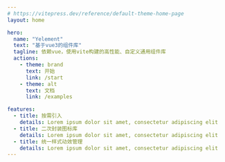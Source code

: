 ```yaml
---
# https://vitepress.dev/reference/default-theme-home-page
layout: home

hero:
  name: "Yelement"
  text: "基于vue3的组件库"
  tagline: 依赖vue，使用vite构建的高性能、自定义通用组件库
  actions:
    - theme: brand
      text: 开始
      link: /start
    - theme: alt
      text: 文档
      link: /examples

features:
  - title: 按需引入
    details: Lorem ipsum dolor sit amet, consectetur adipiscing elit
  - title: 二次封装图标库
    details: Lorem ipsum dolor sit amet, consectetur adipiscing elit
  - title: 统一样式动效管理
    details: Lorem ipsum dolor sit amet, consectetur adipiscing elit
---
```


